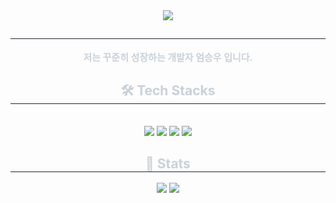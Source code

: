 <div align= "center">
    <img src="https://capsule-render.vercel.app/api?type=transparent&color=auto&height=180&text=SeungWoo's%20GitHub&animation=fadeIn&fontColor=f4bfc9&fontSize=60" />
    </div>
    <div align= "center"> 
    <h2 style="border-bottom: 1px solid #21262d; color: #c9d1d9;">  </h2>  
    <div style="font-weight: 700; font-size: 15px; text-align: center; color: #c9d1d9;"> 저는 꾸준히 성장하는 개발자 엄승우 입니다.</li> </div> 
    </div>
    <div align= "center">
    <h2 style="border-bottom: 1px solid #21262d; color: #c9d1d9;"> 🛠️ Tech Stacks </h2> <br> 
    <div style="margin: 0 auto; text-align: center;" align= "center"> <img src="https://img.shields.io/badge/C-A8B9CC?style=flat&logo=C&logoColor=white">
          <img src="https://img.shields.io/badge/C++-00599C?style=flat&logo=C%2B%2B&logoColor=white">
          <img src="https://img.shields.io/badge/Git-F05032?style=flat&logo=Git&logoColor=white">
          <img src="https://img.shields.io/badge/Github-181717?style=flat&logo=Github&logoColor=white">
          </div>
    </div>
    <div align= "center"> 
    <h2 style="border-bottom: 1px solid #21262d; color: #c9d1d9;"> 🏅 Stats </h2> <div align= "center"> <img src="https://github-readme-stats.vercel.app/api?username=seesee1212&bg_color=180,00000000,000000&title_color=ffffff&text_color=ffffff"
         /> <img src="https://github-readme-stats.vercel.app/api/top-langs/?username=seesee1212&layout=compact&bg_color=180,00000000,000000&title_color=ffffff&text_color=ffffff"
           /> </div> 
    </div>
    

